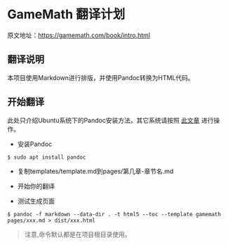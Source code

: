 # GameMath 翻译计划

原文地址：<https://gamemath.com/book/intro.html>

## 翻译说明

本项目使用Markdown进行排版，并使用Pandoc转换为HTML代码。

## 开始翻译

此处只介绍Ubuntu系统下的Pandoc安装方法，其它系统请按照
[此文章](https://pandoc.org/installing.html) 进行操作。

- 安装Pandoc

`$ sudo apt install pandoc`

- 复制templates/template.md到pages/第几章-章节名.md

- 开始你的翻译

- 测试生成页面
  
`$ pandoc -f markdown --data-dir . -t html5 --toc --template gamemath pages/xxx.md > dist/xxx.html`

> 注意,命令默认都是在项目根目录使用。
